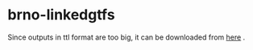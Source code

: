 # brno-linkedgtfs

Since outputs in ttl format are too big, it can be downloaded from [here](https://vse-my.sharepoint.com/:f:/g/personal/zedm00_vse_cz/EsQQPNJus4VNht0cjtZ6qxcBDeCmOI6bxuM35ldIR4JhDw?e=1pvKYm) .


